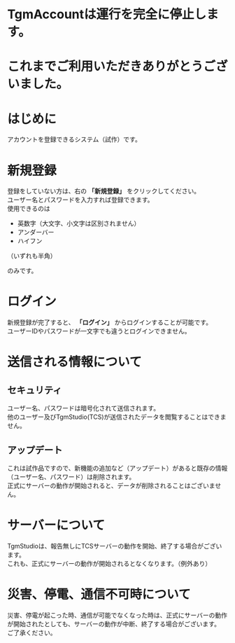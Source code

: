 # **TgmAccountは運行を完全に停止します。**
# **これまでご利用いただきありがとうございました。**

# はじめに
アカウントを登録できるシステム（試作）です。  

# 新規登録
登録をしていない方は、右の
**「新規登録」**
をクリックしてください。  
ユーザー名とパスワードを入力すれば登録できます。  
使用できるのは

- 英数字（大文字、小文字は区別されません）
- アンダーバー
- ハイフン

（いずれも半角）

のみです。

# ログイン
新規登録が完了すると、
**「ログイン」**
からログインすることが可能です。  
ユーザーIDやパスワードが一文字でも違うとログインできません。

# 送信される情報について
## セキュリティ
ユーザー名、パスワードは暗号化されて送信されます。  
他のユーザー及びTgmStudio(TCS)が送信されたデータを閲覧することはできません。

## アップデート
これは試作品ですので、新機能の追加など（アップデート）があると既存の情報（ユーザー名、パスワード）は削除されます。  
正式にサーバーの動作が開始されると、データが削除されることはございません。

# サーバーについて
TgmStudioは、報告無しにTCSサーバーの動作を開始、終了する場合がございます。  
これも、正式にサーバーの動作が開始されるとなくなります。（例外あり）

# 災害、停電、通信不可時について
災害、停電が起こった時、通信が可能でなくなった時は、正式にサーバーの動作が開始されたとしても、サーバーの動作が中断、終了する場合がございます。  
ご了承ください。
